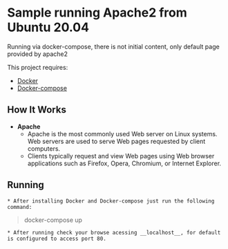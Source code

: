 # Sample running Apache2 from Ubuntu 20.04

Running via docker-compose, there is not initial content, only default page provided by apache2

This project requires:
- [Docker](https://docs.docker.com/engine/install/ "Docker")
- [Docker-compose](https://docs.docker.com/compose/install/ "Docker-compose")

## How It Works
* **Apache**
    * Apache is the most commonly used Web server on Linux systems. Web servers are used to serve Web pages requested by client computers. 
    * Clients typically request and view Web pages using Web browser applications such as Firefox, Opera, Chromium, or Internet Explorer.


## Running
    * After installing Docker and Docker-compose just run the following command:

> docker-compose up

    * After running check your browse acessing __localhost__, for default is configured to access port 80.